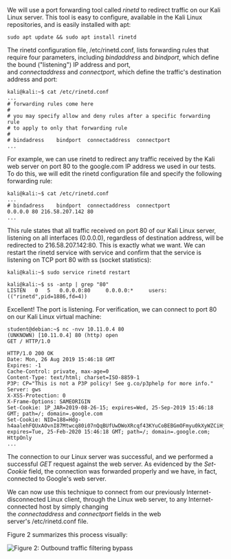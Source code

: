 We will use a port forwarding tool called _rinetd_ to redirect traffic on our Kali Linux server. This tool is easy to configure, available in the Kali Linux repositories, and is easily installed with apt:

```
sudo apt update && sudo apt install rinetd
```

The rinetd configuration file, /etc/rinetd.conf, lists forwarding rules that require four parameters, including _bindaddress_ and _bindport_, which define the bound ("listening") IP address and port, and _connectaddress_ and _connectport_, which define the traffic's destination address and port:

```
kali@kali:~$ cat /etc/rinetd.conf
...
# forwarding rules come here
#
# you may specify allow and deny rules after a specific forwarding rule
# to apply to only that forwarding rule
#
# bindadress    bindport  connectaddress  connectport
...
```

For example, we can use rinetd to redirect any traffic received by the Kali web server on port 80 to the google.com IP address we used in our tests. To do this, we will edit the rinetd configuration file and specify the following forwarding rule:

```
kali@kali:~$ cat /etc/rinetd.conf 
...
# bindadress    bindport  connectaddress  connectport
0.0.0.0 80 216.58.207.142 80
...
```

This rule states that all traffic received on port 80 of our Kali Linux server, listening on all interfaces (0.0.0.0), regardless of destination address, will be redirected to 216.58.207.142:80. This is exactly what we want. We can restart the rinetd service with service and confirm that the service is listening on TCP port 80 with ss (socket statistics):

```
kali@kali:~$ sudo service rinetd restart

kali@kali:~$ ss -antp | grep "80"
LISTEN   0   5   0.0.0.0:80     0.0.0.0:*     users:(("rinetd",pid=1886,fd=4))
```

Excellent! The port is listening. For verification, we can connect to port 80 on our Kali Linux virtual machine:

```
student@debian:~$ nc -nvv 10.11.0.4 80
(UNKNOWN) [10.11.0.4] 80 (http) open
GET / HTTP/1.0

HTTP/1.0 200 OK
Date: Mon, 26 Aug 2019 15:46:18 GMT
Expires: -1
Cache-Control: private, max-age=0
Content-Type: text/html; charset=ISO-8859-1
P3P: CP="This is not a P3P policy! See g.co/p3phelp for more info."
Server: gws
X-XSS-Protection: 0
X-Frame-Options: SAMEORIGIN
Set-Cookie: 1P_JAR=2019-08-26-15; expires=Wed, 25-Sep-2019 15:46:18 GMT; path=/; domain=.google.com
Set-Cookie: NID=188=Hdg-h4aalehFQUxAOvnI87Mtwcq80i07nQqBUfUwDWoXRcqf43KYuCoBEBGmOFmyu0kXyWZCiHj0egWCfCxdote0ScMX6ArouU2jF4DZeeFHBhqZCvLJDV3ysgPzerRkk9pcLi7HEnbeeEn5xR9BgWfz4jvZkjnzYDwlfoL2ivk; expires=Tue, 25-Feb-2020 15:46:18 GMT; path=/; domain=.google.com; HttpOnly
...
```

The connection to our Linux server was successful, and we performed a successful _GET_ request against the web server. As evidenced by the _Set-Cookie_ field, the connection was forwarded properly and we have, in fact, connected to Google's web server.

We can now use this technique to connect from our previously Internet-disconnected Linux client, through the Linux web server, to any Internet-connected host by simply changing the _connectaddress_ and _connectport_ fields in the web server's /etc/rinetd.conf file.

Figure 2 summarizes this process visually:

![Figure 2: Outbound traffic filtering bypass](https://offsec-platform-prod.s3.amazonaws.com/offsec-courses/PEN-200/imgs/port_redirection_and_tunneling/81e3c06f2dfdaa260fc4eec9c95c2efc-port_redirection_and_tunneling_diagram_02.png)
